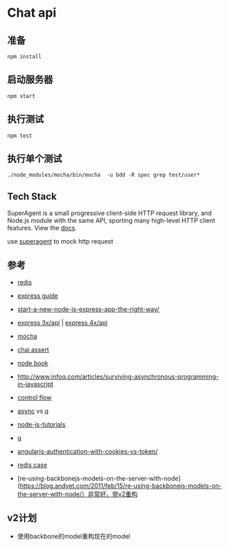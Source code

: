 # Chat api


## 准备

```
npm install
```

## 启动服务器

```
npm start
```

## 执行测试

```
npm test
```

## 执行单个测试

```
./node_modules/mocha/bin/mocha  -u bdd -R spec grep test/user*
```

## Tech Stack

SuperAgent is a small progressive client-side HTTP request library, and Node.js module with the same API, sporting many high-level HTTP client features. View the [docs](http://visionmedia.github.com/superagent/).


use [superagent](https://github.com/visionmedia/superagent) to mock http request


## 参考

- [redis](redis.io)

- [express guide](https://github.com/azat-co/expressjsguide/blob/master/res/app.js)

- [start-a-new-node-js-express-app-the-right-way/](http://www.bearfruit.org/2013/06/21/start-a-new-node-js-express-app-the-right-way/)

- [express 3x/api](http://expressjs.com/3x/api.html) | [express 4x/api](http://expressjs.com/4x/api.html)

- [mocha](http://visionmedia.github.io/mocha/)

- [chai assert](http://chaijs.com/)

- [node book](http://book.mixu.net/node/index.html)

- http://www.infoq.com/articles/surviving-asynchronous-programming-in-javascript
- [control flow](http://book.mixu.net/node/ch7.html)
- [async](https://github.com/caolan/async) vs [q](https://github.com/kriskowal/q)
- [node-js-tutorials](http://www.cnblogs.com/lhb25/archive/2013/12/05/node-js-tutorials.html)

- [q](https://gist.github.com/guptag/7205768)

- [angularjs-authentication-with-cookies-vs-token/](https://auth0.com/blog/2014/01/07/angularjs-authentication-with-cookies-vs-token/)

- [redis case](http://redis.io/topics/twitter-clone)


- [re-using-backbonejs-models-on-the-server-with-node](https://blog.andyet.com/2011/feb/15/re-using-backbonejs-models-on-the-server-with-node/）非常好，带v2重构


## v2计划

- 使用backbone的model重构现在的model
